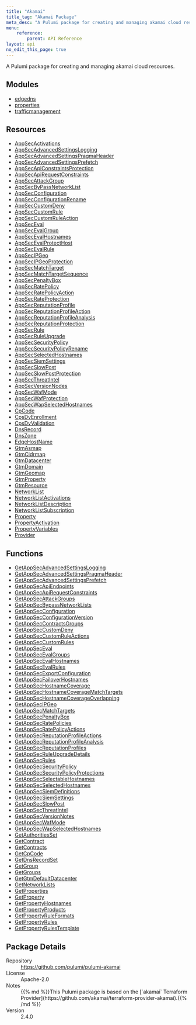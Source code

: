 ```yaml
---
title: "Akamai"
title_tag: "Akamai Package"
meta_desc: "A Pulumi package for creating and managing akamai cloud resources."
menu:
    reference:
        parent: API Reference
layout: api
no_edit_this_page: true
---
```


<!-- WARNING: this file was generated by Pulumi Docs Generator. -->
<!-- Do not edit by hand unless you're certain you know what you are doing! -->

A Pulumi package for creating and managing akamai cloud resources.

<h2 id="modules">Modules</h2>
<ul class="api">
    <li><a href="edgedns/" title="edgedns"><span class="api-symbol api-symbol--module"></span>edgedns</a></li>
    <li><a href="properties/" title="properties"><span class="api-symbol api-symbol--module"></span>properties</a></li>
    <li><a href="trafficmanagement/" title="trafficmanagement"><span class="api-symbol api-symbol--module"></span>trafficmanagement</a></li>
</ul>

<h2 id="resources">Resources</h2>
<ul class="api">
    <li><a href="appsecactivations" title="AppSecActivations"><span class="api-symbol api-symbol--resource"></span>AppSecActivations</a></li>
    <li><a href="appsecadvancedsettingslogging" title="AppSecAdvancedSettingsLogging"><span class="api-symbol api-symbol--resource"></span>AppSecAdvancedSettingsLogging</a></li>
    <li><a href="appsecadvancedsettingspragmaheader" title="AppSecAdvancedSettingsPragmaHeader"><span class="api-symbol api-symbol--resource"></span>AppSecAdvancedSettingsPragmaHeader</a></li>
    <li><a href="appsecadvancedsettingsprefetch" title="AppSecAdvancedSettingsPrefetch"><span class="api-symbol api-symbol--resource"></span>AppSecAdvancedSettingsPrefetch</a></li>
    <li><a href="appsecapiconstraintsprotection" title="AppSecApiConstraintsProtection"><span class="api-symbol api-symbol--resource"></span>AppSecApiConstraintsProtection</a></li>
    <li><a href="appsecapirequestconstraints" title="AppSecApiRequestConstraints"><span class="api-symbol api-symbol--resource"></span>AppSecApiRequestConstraints</a></li>
    <li><a href="appsecattackgroup" title="AppSecAttackGroup"><span class="api-symbol api-symbol--resource"></span>AppSecAttackGroup</a></li>
    <li><a href="appsecbypassnetworklist" title="AppSecByPassNetworkList"><span class="api-symbol api-symbol--resource"></span>AppSecByPassNetworkList</a></li>
    <li><a href="appsecconfiguration" title="AppSecConfiguration"><span class="api-symbol api-symbol--resource"></span>AppSecConfiguration</a></li>
    <li><a href="appsecconfigurationrename" title="AppSecConfigurationRename"><span class="api-symbol api-symbol--resource"></span>AppSecConfigurationRename</a></li>
    <li><a href="appseccustomdeny" title="AppSecCustomDeny"><span class="api-symbol api-symbol--resource"></span>AppSecCustomDeny</a></li>
    <li><a href="appseccustomrule" title="AppSecCustomRule"><span class="api-symbol api-symbol--resource"></span>AppSecCustomRule</a></li>
    <li><a href="appseccustomruleaction" title="AppSecCustomRuleAction"><span class="api-symbol api-symbol--resource"></span>AppSecCustomRuleAction</a></li>
    <li><a href="appseceval" title="AppSecEval"><span class="api-symbol api-symbol--resource"></span>AppSecEval</a></li>
    <li><a href="appsecevalgroup" title="AppSecEvalGroup"><span class="api-symbol api-symbol--resource"></span>AppSecEvalGroup</a></li>
    <li><a href="appsecevalhostnames" title="AppSecEvalHostnames"><span class="api-symbol api-symbol--resource"></span>AppSecEvalHostnames</a></li>
    <li><a href="appsecevalprotecthost" title="AppSecEvalProtectHost"><span class="api-symbol api-symbol--resource"></span>AppSecEvalProtectHost</a></li>
    <li><a href="appsecevalrule" title="AppSecEvalRule"><span class="api-symbol api-symbol--resource"></span>AppSecEvalRule</a></li>
    <li><a href="appsecipgeo" title="AppSecIPGeo"><span class="api-symbol api-symbol--resource"></span>AppSecIPGeo</a></li>
    <li><a href="appsecipgeoprotection" title="AppSecIPGeoProtection"><span class="api-symbol api-symbol--resource"></span>AppSecIPGeoProtection</a></li>
    <li><a href="appsecmatchtarget" title="AppSecMatchTarget"><span class="api-symbol api-symbol--resource"></span>AppSecMatchTarget</a></li>
    <li><a href="appsecmatchtargetsequence" title="AppSecMatchTargetSequence"><span class="api-symbol api-symbol--resource"></span>AppSecMatchTargetSequence</a></li>
    <li><a href="appsecpenaltybox" title="AppSecPenaltyBox"><span class="api-symbol api-symbol--resource"></span>AppSecPenaltyBox</a></li>
    <li><a href="appsecratepolicy" title="AppSecRatePolicy"><span class="api-symbol api-symbol--resource"></span>AppSecRatePolicy</a></li>
    <li><a href="appsecratepolicyaction" title="AppSecRatePolicyAction"><span class="api-symbol api-symbol--resource"></span>AppSecRatePolicyAction</a></li>
    <li><a href="appsecrateprotection" title="AppSecRateProtection"><span class="api-symbol api-symbol--resource"></span>AppSecRateProtection</a></li>
    <li><a href="appsecreputationprofile" title="AppSecReputationProfile"><span class="api-symbol api-symbol--resource"></span>AppSecReputationProfile</a></li>
    <li><a href="appsecreputationprofileaction" title="AppSecReputationProfileAction"><span class="api-symbol api-symbol--resource"></span>AppSecReputationProfileAction</a></li>
    <li><a href="appsecreputationprofileanalysis" title="AppSecReputationProfileAnalysis"><span class="api-symbol api-symbol--resource"></span>AppSecReputationProfileAnalysis</a></li>
    <li><a href="appsecreputationprotection" title="AppSecReputationProtection"><span class="api-symbol api-symbol--resource"></span>AppSecReputationProtection</a></li>
    <li><a href="appsecrule" title="AppSecRule"><span class="api-symbol api-symbol--resource"></span>AppSecRule</a></li>
    <li><a href="appsecruleupgrade" title="AppSecRuleUpgrade"><span class="api-symbol api-symbol--resource"></span>AppSecRuleUpgrade</a></li>
    <li><a href="appsecsecuritypolicy" title="AppSecSecurityPolicy"><span class="api-symbol api-symbol--resource"></span>AppSecSecurityPolicy</a></li>
    <li><a href="appsecsecuritypolicyrename" title="AppSecSecurityPolicyRename"><span class="api-symbol api-symbol--resource"></span>AppSecSecurityPolicyRename</a></li>
    <li><a href="appsecselectedhostnames" title="AppSecSelectedHostnames"><span class="api-symbol api-symbol--resource"></span>AppSecSelectedHostnames</a></li>
    <li><a href="appsecsiemsettings" title="AppSecSiemSettings"><span class="api-symbol api-symbol--resource"></span>AppSecSiemSettings</a></li>
    <li><a href="appsecslowpost" title="AppSecSlowPost"><span class="api-symbol api-symbol--resource"></span>AppSecSlowPost</a></li>
    <li><a href="appsecslowpostprotection" title="AppSecSlowPostProtection"><span class="api-symbol api-symbol--resource"></span>AppSecSlowPostProtection</a></li>
    <li><a href="appsecthreatintel" title="AppSecThreatIntel"><span class="api-symbol api-symbol--resource"></span>AppSecThreatIntel</a></li>
    <li><a href="appsecversionnodes" title="AppSecVersionNodes"><span class="api-symbol api-symbol--resource"></span>AppSecVersionNodes</a></li>
    <li><a href="appsecwafmode" title="AppSecWafMode"><span class="api-symbol api-symbol--resource"></span>AppSecWafMode</a></li>
    <li><a href="appsecwafprotection" title="AppSecWafProtection"><span class="api-symbol api-symbol--resource"></span>AppSecWafProtection</a></li>
    <li><a href="appsecwapselectedhostnames" title="AppSecWapSelectedHostnames"><span class="api-symbol api-symbol--resource"></span>AppSecWapSelectedHostnames</a></li>
    <li><a href="cpcode" title="CpCode"><span class="api-symbol api-symbol--resource"></span>CpCode</a></li>
    <li><a href="cpsdvenrollment" title="CpsDvEnrollment"><span class="api-symbol api-symbol--resource"></span>CpsDvEnrollment</a></li>
    <li><a href="cpsdvvalidation" title="CpsDvValidation"><span class="api-symbol api-symbol--resource"></span>CpsDvValidation</a></li>
    <li><a href="dnsrecord" title="DnsRecord"><span class="api-symbol api-symbol--resource"></span>DnsRecord</a></li>
    <li><a href="dnszone" title="DnsZone"><span class="api-symbol api-symbol--resource"></span>DnsZone</a></li>
    <li><a href="edgehostname" title="EdgeHostName"><span class="api-symbol api-symbol--resource"></span>EdgeHostName</a></li>
    <li><a href="gtmasmap" title="GtmAsmap"><span class="api-symbol api-symbol--resource"></span>GtmAsmap</a></li>
    <li><a href="gtmcidrmap" title="GtmCidrmap"><span class="api-symbol api-symbol--resource"></span>GtmCidrmap</a></li>
    <li><a href="gtmdatacenter" title="GtmDatacenter"><span class="api-symbol api-symbol--resource"></span>GtmDatacenter</a></li>
    <li><a href="gtmdomain" title="GtmDomain"><span class="api-symbol api-symbol--resource"></span>GtmDomain</a></li>
    <li><a href="gtmgeomap" title="GtmGeomap"><span class="api-symbol api-symbol--resource"></span>GtmGeomap</a></li>
    <li><a href="gtmproperty" title="GtmProperty"><span class="api-symbol api-symbol--resource"></span>GtmProperty</a></li>
    <li><a href="gtmresource" title="GtmResource"><span class="api-symbol api-symbol--resource"></span>GtmResource</a></li>
    <li><a href="networklist" title="NetworkList"><span class="api-symbol api-symbol--resource"></span>NetworkList</a></li>
    <li><a href="networklistactivations" title="NetworkListActivations"><span class="api-symbol api-symbol--resource"></span>NetworkListActivations</a></li>
    <li><a href="networklistdescription" title="NetworkListDescription"><span class="api-symbol api-symbol--resource"></span>NetworkListDescription</a></li>
    <li><a href="networklistsubscription" title="NetworkListSubscription"><span class="api-symbol api-symbol--resource"></span>NetworkListSubscription</a></li>
    <li><a href="property" title="Property"><span class="api-symbol api-symbol--resource"></span>Property</a></li>
    <li><a href="propertyactivation" title="PropertyActivation"><span class="api-symbol api-symbol--resource"></span>PropertyActivation</a></li>
    <li><a href="propertyvariables" title="PropertyVariables"><span class="api-symbol api-symbol--resource"></span>PropertyVariables</a></li>
    <li><a href="provider" title="Provider"><span class="api-symbol api-symbol--resource"></span>Provider</a></li>
</ul>

<h2 id="functions">Functions</h2>
<ul class="api">
    <li><a href="getappsecadvancedsettingslogging" title="GetAppSecAdvancedSettingsLogging"><span class="api-symbol api-symbol--function"></span>GetAppSecAdvancedSettingsLogging</a></li>
    <li><a href="getappsecadvancedsettingspragmaheader" title="GetAppSecAdvancedSettingsPragmaHeader"><span class="api-symbol api-symbol--function"></span>GetAppSecAdvancedSettingsPragmaHeader</a></li>
    <li><a href="getappsecadvancedsettingsprefetch" title="GetAppSecAdvancedSettingsPrefetch"><span class="api-symbol api-symbol--function"></span>GetAppSecAdvancedSettingsPrefetch</a></li>
    <li><a href="getappsecapiendpoints" title="GetAppSecApiEndpoints"><span class="api-symbol api-symbol--function"></span>GetAppSecApiEndpoints</a></li>
    <li><a href="getappsecapirequestconstraints" title="GetAppSecApiRequestConstraints"><span class="api-symbol api-symbol--function"></span>GetAppSecApiRequestConstraints</a></li>
    <li><a href="getappsecattackgroups" title="GetAppSecAttackGroups"><span class="api-symbol api-symbol--function"></span>GetAppSecAttackGroups</a></li>
    <li><a href="getappsecbypassnetworklists" title="GetAppSecBypassNetworkLists"><span class="api-symbol api-symbol--function"></span>GetAppSecBypassNetworkLists</a></li>
    <li><a href="getappsecconfiguration" title="GetAppSecConfiguration"><span class="api-symbol api-symbol--function"></span>GetAppSecConfiguration</a></li>
    <li><a href="getappsecconfigurationversion" title="GetAppSecConfigurationVersion"><span class="api-symbol api-symbol--function"></span>GetAppSecConfigurationVersion</a></li>
    <li><a href="getappseccontractsgroups" title="GetAppSecContractsGroups"><span class="api-symbol api-symbol--function"></span>GetAppSecContractsGroups</a></li>
    <li><a href="getappseccustomdeny" title="GetAppSecCustomDeny"><span class="api-symbol api-symbol--function"></span>GetAppSecCustomDeny</a></li>
    <li><a href="getappseccustomruleactions" title="GetAppSecCustomRuleActions"><span class="api-symbol api-symbol--function"></span>GetAppSecCustomRuleActions</a></li>
    <li><a href="getappseccustomrules" title="GetAppSecCustomRules"><span class="api-symbol api-symbol--function"></span>GetAppSecCustomRules</a></li>
    <li><a href="getappseceval" title="GetAppSecEval"><span class="api-symbol api-symbol--function"></span>GetAppSecEval</a></li>
    <li><a href="getappsecevalgroups" title="GetAppSecEvalGroups"><span class="api-symbol api-symbol--function"></span>GetAppSecEvalGroups</a></li>
    <li><a href="getappsecevalhostnames" title="GetAppSecEvalHostnames"><span class="api-symbol api-symbol--function"></span>GetAppSecEvalHostnames</a></li>
    <li><a href="getappsecevalrules" title="GetAppSecEvalRules"><span class="api-symbol api-symbol--function"></span>GetAppSecEvalRules</a></li>
    <li><a href="getappsecexportconfiguration" title="GetAppSecExportConfiguration"><span class="api-symbol api-symbol--function"></span>GetAppSecExportConfiguration</a></li>
    <li><a href="getappsecfailoverhostnames" title="GetAppSecFailoverHostnames"><span class="api-symbol api-symbol--function"></span>GetAppSecFailoverHostnames</a></li>
    <li><a href="getappsechostnamecoverage" title="GetAppSecHostnameCoverage"><span class="api-symbol api-symbol--function"></span>GetAppSecHostnameCoverage</a></li>
    <li><a href="getappsechostnamecoveragematchtargets" title="GetAppSecHostnameCoverageMatchTargets"><span class="api-symbol api-symbol--function"></span>GetAppSecHostnameCoverageMatchTargets</a></li>
    <li><a href="getappsechostnamecoverageoverlapping" title="GetAppSecHostnameCoverageOverlapping"><span class="api-symbol api-symbol--function"></span>GetAppSecHostnameCoverageOverlapping</a></li>
    <li><a href="getappsecipgeo" title="GetAppSecIPGeo"><span class="api-symbol api-symbol--function"></span>GetAppSecIPGeo</a></li>
    <li><a href="getappsecmatchtargets" title="GetAppSecMatchTargets"><span class="api-symbol api-symbol--function"></span>GetAppSecMatchTargets</a></li>
    <li><a href="getappsecpenaltybox" title="GetAppSecPenaltyBox"><span class="api-symbol api-symbol--function"></span>GetAppSecPenaltyBox</a></li>
    <li><a href="getappsecratepolicies" title="GetAppSecRatePolicies"><span class="api-symbol api-symbol--function"></span>GetAppSecRatePolicies</a></li>
    <li><a href="getappsecratepolicyactions" title="GetAppSecRatePolicyActions"><span class="api-symbol api-symbol--function"></span>GetAppSecRatePolicyActions</a></li>
    <li><a href="getappsecreputationprofileactions" title="GetAppSecReputationProfileActions"><span class="api-symbol api-symbol--function"></span>GetAppSecReputationProfileActions</a></li>
    <li><a href="getappsecreputationprofileanalysis" title="GetAppSecReputationProfileAnalysis"><span class="api-symbol api-symbol--function"></span>GetAppSecReputationProfileAnalysis</a></li>
    <li><a href="getappsecreputationprofiles" title="GetAppSecReputationProfiles"><span class="api-symbol api-symbol--function"></span>GetAppSecReputationProfiles</a></li>
    <li><a href="getappsecruleupgradedetails" title="GetAppSecRuleUpgradeDetails"><span class="api-symbol api-symbol--function"></span>GetAppSecRuleUpgradeDetails</a></li>
    <li><a href="getappsecrules" title="GetAppSecRules"><span class="api-symbol api-symbol--function"></span>GetAppSecRules</a></li>
    <li><a href="getappsecsecuritypolicy" title="GetAppSecSecurityPolicy"><span class="api-symbol api-symbol--function"></span>GetAppSecSecurityPolicy</a></li>
    <li><a href="getappsecsecuritypolicyprotections" title="GetAppSecSecurityPolicyProtections"><span class="api-symbol api-symbol--function"></span>GetAppSecSecurityPolicyProtections</a></li>
    <li><a href="getappsecselectablehostnames" title="GetAppSecSelectableHostnames"><span class="api-symbol api-symbol--function"></span>GetAppSecSelectableHostnames</a></li>
    <li><a href="getappsecselectedhostnames" title="GetAppSecSelectedHostnames"><span class="api-symbol api-symbol--function"></span>GetAppSecSelectedHostnames</a></li>
    <li><a href="getappsecsiemdefinitions" title="GetAppSecSiemDefinitions"><span class="api-symbol api-symbol--function"></span>GetAppSecSiemDefinitions</a></li>
    <li><a href="getappsecsiemsettings" title="GetAppSecSiemSettings"><span class="api-symbol api-symbol--function"></span>GetAppSecSiemSettings</a></li>
    <li><a href="getappsecslowpost" title="GetAppSecSlowPost"><span class="api-symbol api-symbol--function"></span>GetAppSecSlowPost</a></li>
    <li><a href="getappsecthreatintel" title="GetAppSecThreatIntel"><span class="api-symbol api-symbol--function"></span>GetAppSecThreatIntel</a></li>
    <li><a href="getappsecversionnotes" title="GetAppSecVersionNotes"><span class="api-symbol api-symbol--function"></span>GetAppSecVersionNotes</a></li>
    <li><a href="getappsecwafmode" title="GetAppSecWafMode"><span class="api-symbol api-symbol--function"></span>GetAppSecWafMode</a></li>
    <li><a href="getappsecwapselectedhostnames" title="GetAppSecWapSelectedHostnames"><span class="api-symbol api-symbol--function"></span>GetAppSecWapSelectedHostnames</a></li>
    <li><a href="getauthoritiesset" title="GetAuthoritiesSet"><span class="api-symbol api-symbol--function"></span>GetAuthoritiesSet</a></li>
    <li><a href="getcontract" title="GetContract"><span class="api-symbol api-symbol--function"></span>GetContract</a></li>
    <li><a href="getcontracts" title="GetContracts"><span class="api-symbol api-symbol--function"></span>GetContracts</a></li>
    <li><a href="getcpcode" title="GetCpCode"><span class="api-symbol api-symbol--function"></span>GetCpCode</a></li>
    <li><a href="getdnsrecordset" title="GetDnsRecordSet"><span class="api-symbol api-symbol--function"></span>GetDnsRecordSet</a></li>
    <li><a href="getgroup" title="GetGroup"><span class="api-symbol api-symbol--function"></span>GetGroup</a></li>
    <li><a href="getgroups" title="GetGroups"><span class="api-symbol api-symbol--function"></span>GetGroups</a></li>
    <li><a href="getgtmdefaultdatacenter" title="GetGtmDefaultDatacenter"><span class="api-symbol api-symbol--function"></span>GetGtmDefaultDatacenter</a></li>
    <li><a href="getnetworklists" title="GetNetworkLists"><span class="api-symbol api-symbol--function"></span>GetNetworkLists</a></li>
    <li><a href="getproperties" title="GetProperties"><span class="api-symbol api-symbol--function"></span>GetProperties</a></li>
    <li><a href="getproperty" title="GetProperty"><span class="api-symbol api-symbol--function"></span>GetProperty</a></li>
    <li><a href="getpropertyhostnames" title="GetPropertyHostnames"><span class="api-symbol api-symbol--function"></span>GetPropertyHostnames</a></li>
    <li><a href="getpropertyproducts" title="GetPropertyProducts"><span class="api-symbol api-symbol--function"></span>GetPropertyProducts</a></li>
    <li><a href="getpropertyruleformats" title="GetPropertyRuleFormats"><span class="api-symbol api-symbol--function"></span>GetPropertyRuleFormats</a></li>
    <li><a href="getpropertyrules" title="GetPropertyRules"><span class="api-symbol api-symbol--function"></span>GetPropertyRules</a></li>
    <li><a href="getpropertyrulestemplate" title="GetPropertyRulesTemplate"><span class="api-symbol api-symbol--function"></span>GetPropertyRulesTemplate</a></li>
</ul>

<h2 id="package-details">Package Details</h2>
<dl class="package-details">
	<dt>Repository</dt>
	<dd><a href="https://github.com/pulumi/pulumi-akamai">https://github.com/pulumi/pulumi-akamai</a></dd>
	<dt>License</dt>
	<dd>Apache-2.0</dd>
	<dt>Notes</dt>
	<dd>{{% md %}}This Pulumi package is based on the [`akamai` Terraform Provider](https://github.com/akamai/terraform-provider-akamai).{{% /md %}}</dd>
	<dt>Version</dt>
	<dd>2.4.0</dd>
</dl>

